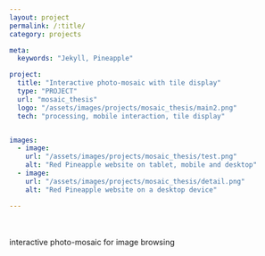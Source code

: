 ```yaml
---
layout: project
permalink: /:title/
category: projects

meta:
  keywords: "Jekyll, Pineapple"

project:
  title: "Interactive photo-mosaic with tile display"
  type: "PROJECT"
  url: "mosaic_thesis"
  logo: "/assets/images/projects/mosaic_thesis/main2.png"
  tech: "processing, mobile interaction, tile display"


images:
  - image:
    url: "/assets/images/projects/mosaic_thesis/test.png"
    alt: "Red Pineapple website on tablet, mobile and desktop"
  - image:
    url: "/assets/images/projects/mosaic_thesis/detail.png"
    alt: "Red Pineapple website on a desktop device"

---
```

<p>
<br>
<br>
interactive photo-mosaic for image browsing
<br>

<br>

</p>
